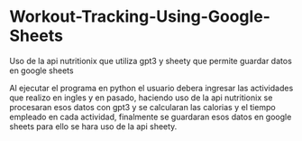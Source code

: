 # Workout-Tracking-Using-Google-Sheets
Uso de la api nutritionix  que utiliza gpt3 y sheety que permite guardar datos en google sheets

Al ejecutar el programa en python el usuario debera ingresar las actividades que realizo en ingles y en pasado, haciendo uso de la api nutritionix se procesaran esos datos con gpt3
y se calcularan las calorias y el tiempo empleado en cada actividad, finalmente se guardaran esos datos en google sheets para ello se hara uso de la api sheety. 
